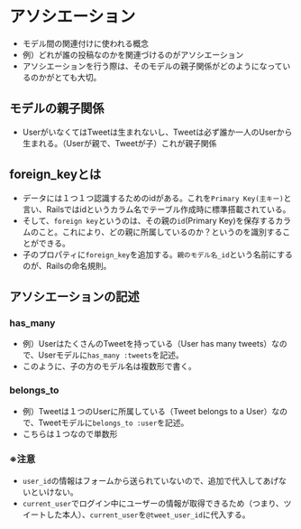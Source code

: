 # アソシエーション
- モデル間の関連付けに使われる概念
- 例）どれが誰の投稿なのかを関連づけるのがアソシエーション
- アソシエーションを行う際は、そのモデルの親子関係がどのようになっているのかがとても大切。

## モデルの親子関係
- UserがいなくてはTweetは生まれないし、Tweetは必ず誰か一人のUserから生まれる。（Userが親で、Tweetが子）これが親子関係

## foreign_keyとは
- データには１つ１つ認識するためのidがある。これを`Primary Key(主キー)`と言い、Railsではidというカラム名でテーブル作成時に標準搭載されている。
- そして、`foreign key`というのは、その親の`id`(Primary Key)を保存するカラムのこと。これにより、どの親に所属しているのか？というのを識別することができる。
- 子のプロパティに`foreign_key`を追加する。`親のモデル名_id`という名前にするのが、Railsの命名規則。

## アソシエーションの記述
### has_many
- 例）UserはたくさんのTweetを持っている（User has many tweets）なので、Userモデルに`has_many :tweets`を記述。
- このように、子の方のモデル名は複数形で書く。
### belongs_to
- 例）Tweetは１つのUserに所属している（Tweet belongs to a User）なので、Tweetモデルに`belongs_to :user`を記述。
- こちらは１つなので単数形
### ※注意
- `user_id`の情報はフォームから送られていないので、追加で代入してあげないといけない。
- `current_user`でログイン中にユーザーの情報が取得できるため（つまり、ツイートした本人）、`current_user`を`@tweet_user_id`に代入する。
